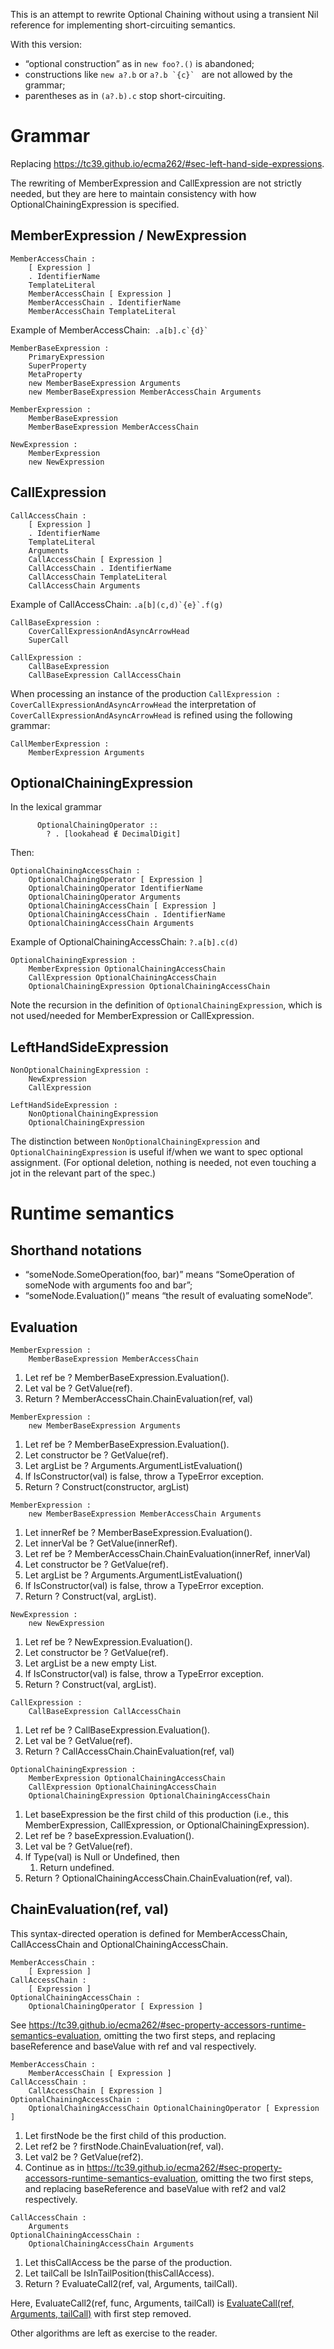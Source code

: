 This is an attempt to rewrite Optional Chaining without using a transient Nil reference for implementing short-circuiting semantics.

With this version:
* “optional construction” as in `new foo?.()` is abandoned;
* constructions like `new a?.b` or ``a?.b `{c}` `` are not allowed by the grammar;
* parentheses as in `(a?.b).c` stop short-circuiting.

Grammar
=======
Replacing https://tc39.github.io/ecma262/#sec-left-hand-side-expressions.

The rewriting of MemberExpression and CallExpression are not strictly needed, but they are here to maintain consistency with how OptionalChainingExpression is specified. 

MemberExpression / NewExpression
--------------------------------
```
MemberAccessChain :
    [ Expression ]
    . IdentifierName
    TemplateLiteral
    MemberAccessChain [ Expression ]
    MemberAccessChain . IdentifierName
    MemberAccessChain TemplateLiteral
```
Example of MemberAccessChain:  ``.a[b].c`{d}` ``
```       
MemberBaseExpression :
    PrimaryExpression
    SuperProperty
    MetaProperty
    new MemberBaseExpression Arguments
    new MemberBaseExpression MemberAccessChain Arguments

MemberExpression :
    MemberBaseExpression
    MemberBaseExpression MemberAccessChain
    
NewExpression :
    MemberExpression
    new NewExpression
```

CallExpression
--------------
```
CallAccessChain :
    [ Expression ]
    . IdentifierName
    TemplateLiteral
    Arguments
    CallAccessChain [ Expression ]
    CallAccessChain . IdentifierName
    CallAccessChain TemplateLiteral
    CallAccessChain Arguments
```
Example of CallAccessChain:  ``.a[b](c,d)`{e}`.f(g)``
```    
CallBaseExpression :
    CoverCallExpressionAndAsyncArrowHead
    SuperCall
    
CallExpression :
    CallBaseExpression
    CallBaseExpression CallAccessChain
```
When processing an instance of the production `CallExpression : CoverCallExpressionAndAsyncArrowHead`
the interpretation of `CoverCallExpressionAndAsyncArrowHead` is refined using the following grammar:
```
CallMemberExpression :
    MemberExpression Arguments
```

OptionalChainingExpression
--------------------------
In the lexical grammar
```
      OptionalChainingOperator ::
        ? . [lookahead ∉ DecimalDigit]
```
Then:
```
OptionalChainingAccessChain :
    OptionalChainingOperator [ Expression ]
    OptionalChainingOperator IdentifierName
    OptionalChainingOperator Arguments
    OptionalChainingAccessChain [ Expression ]
    OptionalChainingAccessChain . IdentifierName
    OptionalChainingAccessChain Arguments
```
Example of OptionalChainingAccessChain:  ``?.a[b].c(d)``
```
OptionalChainingExpression :
    MemberExpression OptionalChainingAccessChain
    CallExpression OptionalChainingAccessChain
    OptionalChainingExpression OptionalChainingAccessChain
```
Note the recursion in the definition of `OptionalChainingExpression`,
which is not used/needed for MemberExpression or CallExpression.

LeftHandSideExpression
----------------------
```
NonOptionalChainingExpression :
    NewExpression
    CallExpression
    
LeftHandSideExpression :
    NonOptionalChainingExpression
    OptionalChainingExpression
```
The distinction between `NonOptionalChainingExpression` and `OptionalChainingExpression` is useful if/when we want to spec
optional assignment. (For optional deletion, nothing is needed, not even touching a jot in the relevant part of the spec.)


Runtime semantics
=================
Shorthand notations
-------------------
   * “someNode.SomeOperation(foo, bar)” means “SomeOperation of someNode with arguments foo and bar”;
   * “someNode.Evaluation()” means “the result of evaluating someNode”.

Evaluation
----------
```
MemberExpression :
    MemberBaseExpression MemberAccessChain
```

1. Let ref be ? MemberBaseExpression.Evaluation().
1. Let val be ? GetValue(ref).
1. Return ? MemberAccessChain.ChainEvaluation(ref, val)

```
MemberExpression :
    new MemberBaseExpression Arguments
```
1. Let ref be ? MemberBaseExpression.Evaluation().
1. Let constructor be ? GetValue(ref).
1. Let argList be ? Arguments.ArgumentListEvaluation()
1. If IsConstructor(val) is false, throw a TypeError exception.
1. Return ? Construct(constructor, argList)
```
MemberExpression :
    new MemberBaseExpression MemberAccessChain Arguments
```
1. Let innerRef be ? MemberBaseExpression.Evaluation().
1. Let innerVal be ? GetValue(innerRef).
1. Let ref be ? MemberAccessChain.ChainEvaluation(innerRef, innerVal)
1. Let constructor be ? GetValue(ref).
1. Let argList be ? Arguments.ArgumentListEvaluation()
1. If IsConstructor(val) is false, throw a TypeError exception.
1. Return ? Construct(val, argList).

```
NewExpression :
    new NewExpression
```
1. Let ref be ? NewExpression.Evaluation().
1. Let constructor be ? GetValue(ref).
1. Let argList be a new empty List.
1. If IsConstructor(val) is false, throw a TypeError exception.
1. Return ? Construct(val, argList).


```
CallExpression :
    CallBaseExpression CallAccessChain
```
1. Let ref be ? CallBaseExpression.Evaluation().
1. Let val be ? GetValue(ref).
1. Return ? CallAccessChain.ChainEvaluation(ref, val)

```
OptionalChainingExpression :
    MemberExpression OptionalChainingAccessChain
    CallExpression OptionalChainingAccessChain
    OptionalChainingExpression OptionalChainingAccessChain
``` 
1. Let baseExpression be the first child of this production (i.e., this MemberExpression, CallExpression, or OptionalChainingExpression).
1. Let ref be ? baseExpression.Evaluation().
1. Let val be ? GetValue(ref).
1. If Type(val) is Null or Undefined, then
    1. Return undefined.
1. Return ? OptionalChainingAccessChain.ChainEvaluation(ref, val).


ChainEvaluation(ref, val)
-----------------------
This syntax-directed operation is defined for MemberAccessChain, CallAccessChain and OptionalChainingAccessChain.

```
MemberAccessChain :
    [ Expression ]
CallAccessChain :
    [ Expression ]
OptionalChainingAccessChain :
    OptionalChainingOperator [ Expression ]
```    
See https://tc39.github.io/ecma262/#sec-property-accessors-runtime-semantics-evaluation, omitting the two first steps,
and replacing baseReference and baseValue with ref and val respectively.

```
MemberAccessChain :
    MemberAccessChain [ Expression ]
CallAccessChain :
    CallAccessChain [ Expression ]
OptionalChainingAccessChain :
    OptionalChainingAccessChain OptionalChainingOperator [ Expression ]
```    

1. Let firstNode be the first child of this production.
1. Let ref2 be ? firstNode.ChainEvaluation(ref, val).
1. Let val2 be ? GetValue(ref2).
1. Continue as in https://tc39.github.io/ecma262/#sec-property-accessors-runtime-semantics-evaluation, omitting the two first steps,
and replacing baseReference and baseValue with ref2 and val2 respectively.

```
CallAccessChain :
    Arguments
OptionalChainingAccessChain :
    OptionalChainingAccessChain Arguments
```    
1. Let thisCallAccess be the parse of the production.
1. Let tailCall be IsInTailPosition(thisCallAccess).
1. Return ? EvaluateCall2(ref, val, Arguments, tailCall).

Here, EvaluateCall2(ref, func, Arguments, tailCall) is [EvaluateCall(ref, Arguments, tailCall)](https://tc39.github.io/ecma262/#sec-evaluatecall) with first step removed.

Other algorithms are left as exercise to the reader.
